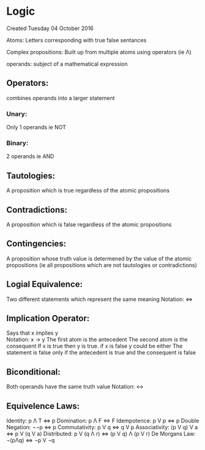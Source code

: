 # Logic
Created Tuesday 04 October 2016

Atoms: Letters corresponding with true false sentances 

Complex propositions: Built up from multiple atoms using operators (ie Λ) 

operands: subject of a mathematical expression

Operators:
----------
combines operands into a larger statement
	

### Unary:
Only 1 operands
ie NOT
	

### Binary:
2 operands
ie AND 
	

Tautologies:
------------
A proposition which is true regardless of the atomic propositions


Contradictions:
---------------
A proposition which is false regardless of the atomic propositions


Contingencies:
--------------
A proposition whose truth value is determened by the value of the atomic propositions (ie all propositions which are not tautologies or contradictions)
	

Logial Equivalence:
-------------------
Two different statements which represent the same meaning
Notation: ⇔



Implication Operator:
---------------------
Says that x implies y  
Notation: x → y
The first atom is the antecedent
The second atom is the consequent
If x is true then y is true.
if x is false y could be either
The statement is false only if the antecedent is true and the consequent is false
	

Biconditional:
--------------
Both operands have the same truth value
Notation: <-> 
	

Equivelence Laws:
-----------------
Identity: p Λ T ⇔ p
Domination:  p Λ F ⇔ F
Idempotence: p V p  ⇔ p
Double Negation: ¬¬p ⇔ p
Commutativity: p V q ⇔ q V p
Associativity: (p V q) V a ⇔ p V (q V a)
Distributed: p V (q Λ r) ⇔ (p V q) Λ (p V r)
De Morgans Law: ¬(pΛq) ⇔ ¬p V ¬q
	
	

